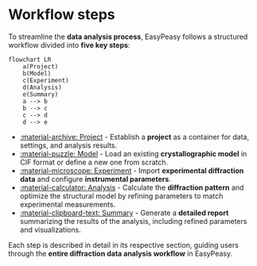 # Workflow steps

To streamline the **data analysis process**, EasyPeasy follows a
structured workflow divided into **five key steps**:

```mermaid
flowchart LR
    a(Project)
    b(Model)
    c(Experiment)
    d(Analysis)
    e(Summary)
    a --> b
    b --> c
    c --> d
    d --> e
```

- [:material-archive: Project](project.md) - Establish a **project** as a
  container for data, settings, and analysis results.
- [:material-puzzle: Model](model.md) - Load an existing
  **crystallographic model** in CIF format or define a new one from scratch.
- [:material-microscope: Experiment](experiment.md) - Import
  **experimental diffraction data** and configure **instrumental parameters**.
- [:material-calculator: Analysis](analysis.md) - Calculate the
  **diffraction pattern** and optimize the structural model by refining
  parameters to match experimental measurements.
- [:material-clipboard-text: Summary](summary.md) - Generate a
  **detailed report** summarizing the results of the analysis, including
  refined parameters and visualizations.

Each step is described in detail in its respective section, guiding users
through the **entire diffraction data analysis workflow** in
EasyPeasy.
